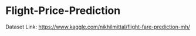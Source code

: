 # Flight-Price-Prediction
Dataset Link:
https://www.kaggle.com/nikhilmittal/flight-fare-prediction-mh/
